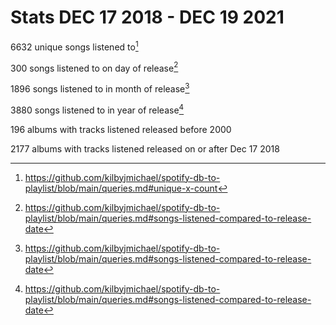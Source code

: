 # Stats DEC 17 2018 - DEC 19 2021



6632 unique songs listened to[^uniqueX]


300 songs listened to on day of release[^reldate]

1896 songs listened to in month of release[^reldate]

3880 songs listened to in year of release[^reldate]

196 albums with tracks listened released before 2000

2177 albums with tracks listened released on or after Dec 17 2018















[^reldate]: https://github.com/kilbyjmichael/spotify-db-to-playlist/blob/main/queries.md#songs-listened-compared-to-release-date
[^uniqueX]: https://github.com/kilbyjmichael/spotify-db-to-playlist/blob/main/queries.md#unique-x-count
